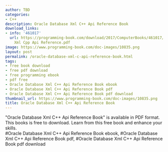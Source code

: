 ```yaml
---
author: TBD
categories:
- C++
description: Oracle Database Xml C++ Api Reference Book
download_links:
- info: '461017'
  url: https://programming-book.com/download/2017/ComputerBooks/461017/Oracle Database
    Xml Cpp Api Reference.pdf
image: https://www.programming-book.com/doc-images/10835.png
layout: post
permalink: /oracle-database-xml-c-api-reference-book.html
tags:
- free book download
- free pdf download
- free programming ebook
- pdf free
- Oracle Database Xml C++ Api Reference Book ebook
- Oracle Database Xml C++ Api Reference Book pdf
- Oracle Database Xml C++ Api Reference Book pdf download
thumbnail_url: https://www.programming-book.com/doc-images/10835.png
title: Oracle Database Xml C++ Api Reference Book
---
```


 
<div class="item-desc text-justify">
  "Oracle Database Xml C++ Api Reference Book" is available in PDF format. This books is free to download. Learn from this free book and enhance your skills.
  <br>
  #Oracle Database Xml C++ Api Reference Book ebook, #Oracle Database Xml C++ Api Reference Book pdf, #Oracle Database Xml C++ Api Reference Book pdf download
</div>